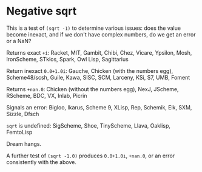 # Negative sqrt

This is a test of `(sqrt -1)` to determine various issues: does the value become inexact, and if we don't have complex numbers, do we get an error or a NaN?

Returns exact `+i`:  Racket, MIT, Gambit, Chibi, Chez, Vicare, Ypsilon, Mosh, IronScheme, STklos, Spark, Owl Lisp, Sagittarius

Return inexact `0.0+1.0i`: Gauche, Chicken (with the numbers egg), Scheme48/scsh, Guile, Kawa, SISC, SCM, Larceny, KSi, S7, UMB, Foment

Returns `+nan.0`: Chicken (without the numbers egg), NexJ, JScheme, RScheme, BDC, VX, Inlab, Picrin

Signals an error: Bigloo, Ikarus, Scheme 9, XLisp, Rep, Schemik, Elk, SXM, Sizzle, Dfsch

`sqrt` is undefined: SigScheme, Shoe, TinyScheme, Llava, Oaklisp, FemtoLisp

Dream hangs.

A further test of `(sqrt -1.0)` produces `0.0+1.0i`, `+nan.0`, or an error consistently with the above.
